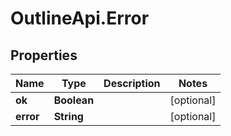 # OutlineApi.Error

## Properties
Name | Type | Description | Notes
------------ | ------------- | ------------- | -------------
**ok** | **Boolean** |  | [optional] 
**error** | **String** |  | [optional] 
